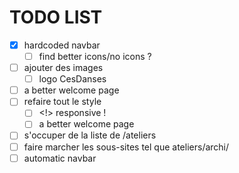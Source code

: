 # TODO LIST

- [X] hardcoded navbar
    - [ ] find better icons/no icons ?
- [ ] ajouter des images
    - [ ] logo CesDanses
- [ ] a better welcome page
- [ ] refaire tout le style
    - [ ] <!> responsive !
    - [ ] a better welcome page
- [ ] s'occuper de la liste de /ateliers
- [ ] faire marcher les sous-sites tel que ateliers/archi/
- [ ] automatic navbar